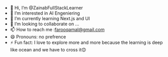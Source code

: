 - 👋 Hi, I’m @ZainabFullStackLearner
- 👀 I’m interested in AI Engeniering
- 🌱 I’m currently learning Next.js and UI
- 💞️ I’m looking to collaborate on ...
- 📫 How to reach me :farooqamal@gmail.com
- 😄 Pronouns: no prefrence
- ⚡ Fun fact: I love to explore more and more because the learning is deep like ocean and we have to cross it😊

<!---
ZainabFullStackLearner/ZainabFullStackLearner is a ✨ special ✨ repository because its `README.md` (this file) appears on your GitHub profile.
You can click the Preview link to take a look at your changes.
--->
